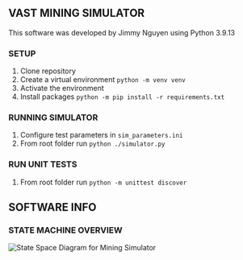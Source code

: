 ## VAST MINING SIMULATOR
This software was developed by Jimmy Nguyen using Python 3.9.13

### SETUP
1. Clone repository
1. Create a virtual environment ```python -m venv venv```
1. Activate the environment
1. Install packages ```python -m pip install -r requirements.txt```

### RUNNING SIMULATOR
1. Configure test parameters in ```sim_parameters.ini```
1. From root folder run ```python ./simulator.py```

### RUN UNIT TESTS
1. From root folder run ```python -m unittest discover```

## SOFTWARE INFO

### STATE MACHINE OVERVIEW
![State Space Diagram for Mining Simulator]("https://github.com/jimmympnguyen/vast_mining_simulator/blob/main/mining_state_diagram.png")
